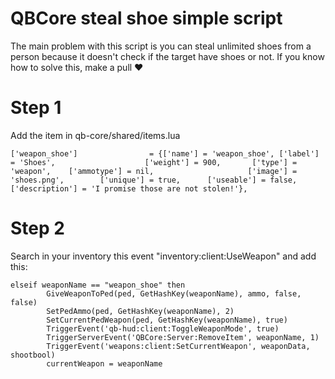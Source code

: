 # QBCore steal shoe simple script
The main problem with this script is you can steal unlimited shoes from a person because it doesn't check if the target have shoes or not. If you know how to solve this, make a pull ❤️

# Step 1
Add the item in qb-core/shared/items.lua

	['weapon_shoe']                = {['name'] = 'weapon_shoe', ['label'] = 'Shoes', 					['weight'] = 900, 		['type'] = 'weapon', 	['ammotype'] = nil,						['image'] = 'shoes.png', 		['unique'] = true, 		['useable'] = false, 	['description'] = 'I promise those are not stolen!'},

# Step 2
Search in your inventory this event "inventory:client:UseWeapon" and add this:

```	
elseif weaponName == "weapon_shoe" then
        GiveWeaponToPed(ped, GetHashKey(weaponName), ammo, false, false)
        SetPedAmmo(ped, GetHashKey(weaponName), 2)
        SetCurrentPedWeapon(ped, GetHashKey(weaponName), true)
        TriggerEvent('qb-hud:client:ToggleWeaponMode', true)  
        TriggerServerEvent('QBCore:Server:RemoveItem', weaponName, 1)
        TriggerEvent('weapons:client:SetCurrentWeapon', weaponData, shootbool)
        currentWeapon = weaponName
```
